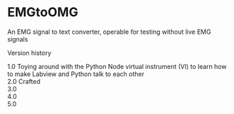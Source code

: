 # EMGtoOMG
An EMG signal to text converter, operable for testing without live EMG signals


Version history

1.0 Toying around with the Python Node virtual instrument (VI) to learn how to make Labview and Python talk to each other  
2.0 Crafted  
3.0  
4.0  
5.0  
